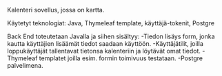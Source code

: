 Kalenteri sovellus, jossa on kartta.

Käytetyt teknologiat: Java, Thymeleaf template, käyttäjä-tokenit, Postgre

Back End toteutetaan Javalla ja siihen sisältyy: 
-Tiedon lisäys form, jonka kautta käyttäjien lisäämät tiedot saadaan käyttöön.
-Käyttäjätilit, joilla loppukäyttäjät tallentavat tietonsa kalenteriin ja löytävät omat tiedot.
-Thymeleaf templatet joilla esim. formin toimivuus testataan.
-Postgre palvelimena.
